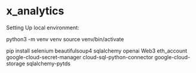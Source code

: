 # x_analytics

Setting Up local environment:

python3 -m venv venv
source venv/bin/activate

pip install selenium beautifulsoup4 sqlalchemy openai Web3 eth_account google-cloud-secret-manager cloud-sql-python-connector google-cloud-storage sqlalchemy-pytds


